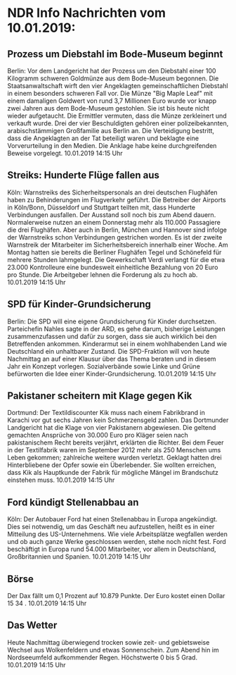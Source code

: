 # NDR Info Nachrichten vom 10.01.2019:


## Prozess um Diebstahl im Bode-Museum beginnt
Berlin: Vor dem Landgericht hat der Prozess um den Diebstahl einer 100 Kilogramm schweren Goldmünze aus dem Bode-Museum begonnen. Die Staatsanwaltschaft wirft den vier Angeklagten gemeinschaftlichen Diebstahl in einem besonders schweren Fall vor. Die Münze "Big Maple Leaf" mit einem damaligen Goldwert von rund 3,7 Millionen Euro wurde vor knapp zwei Jahren aus dem Bode-Museum gestohlen. Sie ist bis heute nicht wieder aufgetaucht. Die Ermittler vermuten, dass die Münze zerkleinert und verkauft wurde. Drei der vier Beschuldigten gehören einer polizeibekannten, arabischstämmigen Großfamilie aus Berlin an. Die Verteidigung bestritt, dass die Angeklagten an der Tat beteiligt waren und beklagte eine Vorverurteilung in den Medien. Die Anklage habe keine durchgreifenden Beweise vorgelegt. 10.01.2019 14:15 Uhr 

## Streiks: Hunderte Flüge fallen aus
Köln: Warnstreiks des Sicherheitspersonals an drei deutschen Flughäfen haben zu Behinderungen im Flugverkehr geführt. Die Betreiber der Airports in Köln/Bonn, Düsseldorf und Stuttgart teilten mit, dass Hunderte Verbindungen ausfallen. Der Ausstand soll noch bis zum Abend dauern. Normalerweise nutzen an einem Donnerstag mehr als 110.000 Passagiere die drei Flughäfen. Aber auch in Berlin, München und Hannover sind infolge der Warnstreiks schon Verbindungen gestrichen worden. Es ist der zweite Warnstreik der Mitarbeiter im Sicherheitsbereich innerhalb einer Woche. Am Montag hatten sie bereits die Berliner Flughäfen Tegel und Schönefeld für mehrere Stunden lahmgelegt. Die Gewerkschaft Verdi verlangt für die etwa 23.000 Kontrolleure eine bundesweit einheitliche Bezahlung von 20 Euro pro Stunde. Die Arbeitgeber lehnen die Forderung als zu hoch ab. 10.01.2019 14:15 Uhr 

## SPD für Kinder-Grundsicherung
Berlin: Die SPD will eine eigene Grundsicherung für Kinder durchsetzen. Parteichefin Nahles sagte in der ARD, es gehe darum, bisherige Leistungen zusammenzufassen und dafür zu sorgen, dass sie auch wirklich bei den Betreffenden ankommen. Kinderarmut sei in einem wohlhabenden Land wie Deutschland ein unhaltbarer Zustand. Die SPD-Fraktion will von heute Nachmittag an auf einer Klausur über das Thema beraten und in diesem Jahr ein Konzept vorlegen. Sozialverbände sowie Linke und Grüne befürworten die Idee einer Kinder-Grundsicherung. 10.01.2019 14:15 Uhr 

## Pakistaner scheitern mit Klage gegen Kik
Dortmund: Der Textildiscounter Kik muss nach einem Fabrikbrand in Karachi vor gut sechs Jahren kein Schmerzensgeld zahlen. Das Dortmunder Landgericht hat die Klage von vier Pakistanern abgewiesen. Die geltend gemachten Ansprüche von 30.000 Euro pro Kläger seien nach pakistanischem Recht bereits verjährt, erklärten die Richter. Bei dem Feuer in der Textilfabrik waren im September 2012 mehr als 250 Menschen ums Leben gekommen; zahlreiche weitere wurden verletzt. Geklagt hatten drei Hinterbliebene der Opfer sowie ein Überlebender. Sie wollten erreichen, dass Kik als Hauptkunde der Fabrik für mögliche Mängel im Brandschutz einstehen muss. 10.01.2019 14:15 Uhr 

## Ford kündigt Stellenabbau an
Köln: Der Autobauer Ford hat einen Stellenabbau in Europa angekündigt. Dies sei notwendig, um das Geschäft neu aufzustellen, heißt es in einer Mitteilung des US-Unternehmens. Wie viele Arbeitsplätze wegfallen werden und ob auch ganze Werke geschlossen werden, stehe noch nicht fest. Ford beschäftigt in Europa rund 54.000 Mitarbeiter, vor allem in Deutschland, Großbritannien und Spanien. 10.01.2019 14:15 Uhr 

## Börse
Der Dax fällt um  0,1  Prozent auf  10.879  Punkte. Der Euro kostet einen Dollar  15 34 . 10.01.2019 14:15 Uhr 

## Das Wetter
Heute Nachmittag überwiegend trocken sowie zeit- und gebietsweise Wechsel aus Wolkenfeldern und etwas Sonnenschein. Zum Abend hin im Nordseeumfeld aufkommender Regen. Höchstwerte 0 bis 5 Grad. 10.01.2019 14:15 Uhr 
